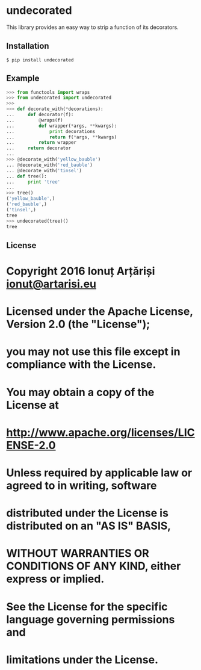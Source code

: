 # undecorated

This library provides an easy way to strip a function of its decorators.


## Installation

```
$ pip install undecorated
```


## Example

```python
>>> from functools import wraps
>>> from undecorated import undecorated
>>>
>>> def decorate_with(*decorations):
...     def decorator(f):
...         @wraps(f)
...         def wrapper(*args, **kwargs):
...             print decorations
...             return f(*args, **kwargs)
...         return wrapper
...     return decorator
... 
>>> @decorate_with('yellow_bauble')
... @decorate_with('red_bauble')
... @decorate_with('tinsel')
... def tree():
...     print 'tree'
... 
>>> tree()
('yellow_bauble',)
('red_bauble',)
('tinsel',)
tree
>>> undecorated(tree)()
tree
```

## License

# Copyright 2016 Ionuț Arțăriși <ionut@artarisi.eu>

# Licensed under the Apache License, Version 2.0 (the "License");
# you may not use this file except in compliance with the License.
# You may obtain a copy of the License at

#     http://www.apache.org/licenses/LICENSE-2.0

# Unless required by applicable law or agreed to in writing, software
# distributed under the License is distributed on an "AS IS" BASIS,
# WITHOUT WARRANTIES OR CONDITIONS OF ANY KIND, either express or implied.
# See the License for the specific language governing permissions and
# limitations under the License.
